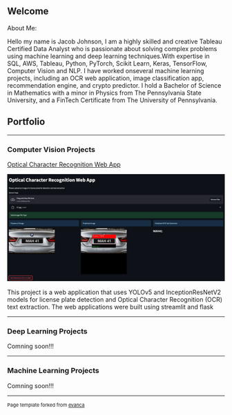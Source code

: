 ## Welcome
About Me:
  
Hello my name is Jacob Johnson, I am a highly skilled and creative Tableau Certified Data Analyst who is passionate about solving complex problems using machine learning and deep learning techniques.With expertise in SQL, AWS, Tableau, Python, PyTorch, Scikit Learn, Keras, TensorFlow, Computer Vision and NLP. I have worked onseveral machine learning projects, including an OCR web application, image classification app, recommendation engine, and crypto predictor. I hold a Bachelor of Science in Mathematics with a minor in Physics from The Pennsylvania State University, and a FinTech Certificate from The University of Pennsylvania.


## Portfolio

---

### Computer Vision Projects

[Optical Character Recognition Web App](https://jacobj215.github.io/Optical-Character-Recognition-WebApp/)


<img src="images/streamlit-ocr-app.png"/>


This project is a web application that uses YOLOv5 and InceptionResNetV2 models for license plate detection and Optical Character Recognition (OCR) text extraction. The web applications were built using streamlit and flask

---

### Deep Learning Projects

Comning soon!!!

---

### Machine Learning Projects

Comning soon!!!

---
<p style="font-size:11px">Page template forked from <a href="https://github.com/evanca/quick-portfolio">evanca</a></p>
<!-- Remove above link if you don't want to attibute -->
